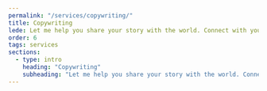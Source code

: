 ```yaml
---
permalink: "/services/copywriting/"
title: Copywriting
lede: Let me help you share your story with the world. Connect with your target audience by telling a compelling story that is authentic and effective.
order: 6
tags: services
sections:
  - type: intro
    heading: "Copywriting"
    subheading: "Let me help you share your story with the world. Connect with your target audience by telling a compelling story that is authentic and effective."
---
```

